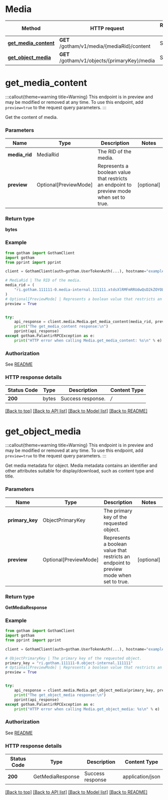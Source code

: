 # Media

Method | HTTP request | Release Stage |
------------- | ------------- | ----- |
[**get_media_content**](#get_media_content) | **GET** /gotham/v1/media/{mediaRid}/content | Stable |
[**get_object_media**](#get_object_media) | **GET** /gotham/v1/objects/{primaryKey}/media | Stable |

# **get_media_content**
:::callout{theme=warning title=Warning}
This endpoint is in preview and may be modified or removed at any time.
To use this endpoint, add `preview=true` to the request query parameters.
:::

Get the content of media.


### Parameters

Name | Type | Description  | Notes |
------------- | ------------- | ------------- | ------------- |
**media_rid** | MediaRid | The RID of the media. |  |
**preview** | Optional[PreviewMode] | Represents a boolean value that restricts an endpoint to preview mode when set to true.  | [optional] |

### Return type
**bytes**

### Example

```python
from gotham import GothamClient
import gotham
from pprint import pprint

client = GothamClient(auth=gotham.UserTokenAuth(...), hostname="example.palantirfoundry.com")

# MediaRid | The RID of the media.
media_rid = (
    "ri.gotham.111111-0.media-internal.111111.xtdsXlRMFmRRUdwQsD2kZOYOLY_2FS0VQ9SviNM6AJ_2FJM_3D"
)
# Optional[PreviewMode] | Represents a boolean value that restricts an endpoint to preview mode when set to true.
preview = True


try:
    api_response = client.media.Media.get_media_content(media_rid, preview=preview)
    print("The get_media_content response:\n")
    pprint(api_response)
except gotham.PalantirRPCException as e:
    print("HTTP error when calling Media.get_media_content: %s\n" % e)

```



### Authorization

See [README](../../../README.md#authorization)

### HTTP response details
| Status Code | Type        | Description | Content Type |
|-------------|-------------|-------------|------------------|
**200** | bytes  | Success response. | */* |

[[Back to top]](#) [[Back to API list]](../../../README.md#apis-v1-link) [[Back to Model list]](../../../README.md#models-v1-link) [[Back to README]](../../../README.md)

# **get_object_media**
:::callout{theme=warning title=Warning}
This endpoint is in preview and may be modified or removed at any time.
To use this endpoint, add `preview=true` to the request query parameters.
:::

Get media metadata for object. Media metadata contains an identifier and other
attributes suitable for display/download, such as content type and title.


### Parameters

Name | Type | Description  | Notes |
------------- | ------------- | ------------- | ------------- |
**primary_key** | ObjectPrimaryKey | The primary key of the requested object. |  |
**preview** | Optional[PreviewMode] | Represents a boolean value that restricts an endpoint to preview mode when set to true.  | [optional] |

### Return type
**GetMediaResponse**

### Example

```python
from gotham import GothamClient
import gotham
from pprint import pprint

client = GothamClient(auth=gotham.UserTokenAuth(...), hostname="example.palantirfoundry.com")

# ObjectPrimaryKey | The primary key of the requested object.
primary_key = "ri.gotham.111111-0.object-internal.111111"
# Optional[PreviewMode] | Represents a boolean value that restricts an endpoint to preview mode when set to true.
preview = True


try:
    api_response = client.media.Media.get_object_media(primary_key, preview=preview)
    print("The get_object_media response:\n")
    pprint(api_response)
except gotham.PalantirRPCException as e:
    print("HTTP error when calling Media.get_object_media: %s\n" % e)

```



### Authorization

See [README](../../../README.md#authorization)

### HTTP response details
| Status Code | Type        | Description | Content Type |
|-------------|-------------|-------------|------------------|
**200** | GetMediaResponse  | Success response | application/json |

[[Back to top]](#) [[Back to API list]](../../../README.md#apis-v1-link) [[Back to Model list]](../../../README.md#models-v1-link) [[Back to README]](../../../README.md)

